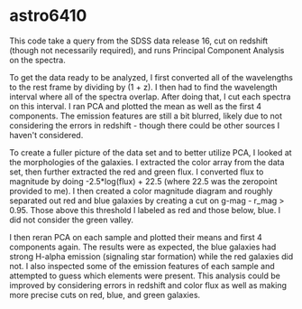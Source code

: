 # astro6410

This code take a query from the SDSS data release 16, cut on redshift (though not necessarily required), and runs Principal Component Analysis on the spectra. 

To get the data ready to be analyzed, I first converted all of the wavelengths to the rest frame by dividing by (1 + z). I then had to find the wavelength interval where all of the spectra overlap. After doing that, I cut each spectra on this interval. I ran PCA and plotted the mean as well as the first 4 components. The emission features are still a bit blurred, likely due to not considering the errors in redshift - though there could be other sources I haven't considered. 

To create a fuller picture of the data set and to better utilize PCA, I looked at the morphologies of the galaxies. I extracted the color array from the data set, then further extracted the red and green flux. I converted flux to magnitude by doing -2.5*log(flux) + 22.5 (where 22.5 was the zeropoint provided to me). I then created a color magnitude diagram and roughly separated out red and blue galaxies by creating a cut on g-mag - r_mag > 0.95. Those above this threshold I labeled as red and those below, blue. I did not consider the green valley.

I then reran PCA on each sample and plotted their means and first 4 components again. The results were as expected, the blue galaxies had strong H-alpha emission (signaling star formation) while the red galaxies did not. I also inspected some of the emission features of each sample and attempted to guess which elements were present. This analysis could be improved by considering errors in redshift and color flux as well as making more precise cuts on red, blue, and green galaxies. 

